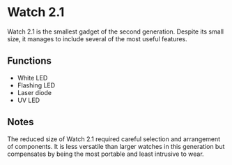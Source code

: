 # Watch 2.1

Watch 2.1 is the smallest gadget of the second generation. Despite its small size, it manages to include several of the most useful features.

## Functions

- White LED
- Flashing LED
- Laser diode
- UV LED

## Notes

The reduced size of Watch 2.1 required careful selection and arrangement of components. It is less versatile than larger watches in this generation but compensates by being the most portable and least intrusive to wear.
